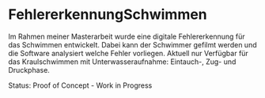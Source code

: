 # FehlererkennungSchwimmen
Im Rahmen meiner Masterarbeit wurde eine digitale Fehlererkennung für das Schwimmen entwickelt. Dabei kann der Schwimmer gefilmt werden und die Software analysiert welche Fehler vorliegen.
Aktuell nur Verfügbar für das Kraulschwimmen mit Unterwasseraufnahme: Eintauch-, Zug- und Druckphase.

Status: Proof of Concept - Work in Progress
